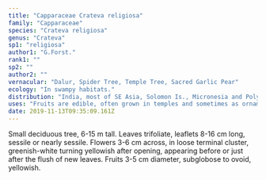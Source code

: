 ```yaml
---
title: "Capparaceae Crateva religiosa"
family: "Capparaceae"
species: "Crateva religiosa"
genus: "Crateva"
sp1: "religiosa"
author1: "G.Forst."
rank1: ""
sp2: ""
author2: ""
vernacular: "Dalur, Spider Tree, Temple Tree, Sacred Garlic Pear"
ecology: "In swampy habitats."
distribution: "India, most of SE Asia, Solomon Is., Micronesia and Polynesia."
uses: "Fruits are edible, often grown in temples and sometimes as ornamental."
date: 2019-11-13T09:35:09.161Z
---
```

Small deciduous tree, 6-15 m tall. Leaves trifoliate, leaflets 8-16 cm long, sessile or nearly sessile. Flowers 3-6 cm across, in loose terminal cluster, greenish-white turning yellowish after opening, appearing before or just after the flush of new leaves. Fruits 3-5 cm diameter, subglobose to ovoid, yellowish.